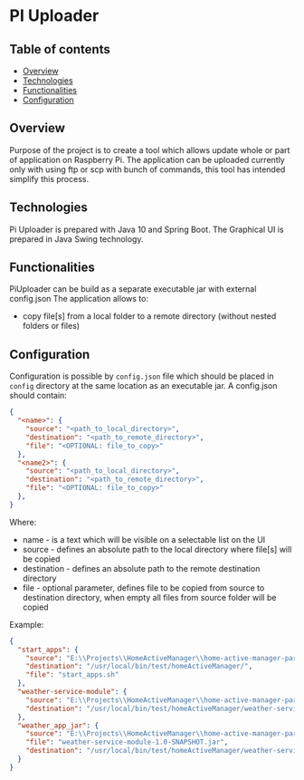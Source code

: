 # PI Uploader

## Table of contents
* [Overview](#overview)
* [Technologies](#technologies)
* [Functionalities](#functionalities)
* [Configuration](#configuration)

## Overview
Purpose of the project is to create a tool which allows update whole or part of application on Raspberry Pi.
The application can be uploaded currently only with using ftp or scp with bunch of commands, this tool has intended 
simplify this process.

## Technologies
Pi Uploader is prepared with Java 10 and Spring Boot. The Graphical UI is prepared in Java Swing technology.

## Functionalities
PiUploader can be build as a separate executable jar with external config.json
The application allows to:
* copy file[s] from a local folder to a remote directory (without nested folders or files)

## Configuration
Configuration is possible by `config.json` file which should be placed in `config` directory at the same location as an executable jar.
A config.json should contain:
```json
{
  "<name>": {
    "source": "<path_to_local_directory>",
    "destination": "<path_to_remote_directory>",
    "file": "<OPTIONAL: file_to_copy>"
  },
  "<name2>": {
    "source": "<path_to_local_directory>",
    "destination": "<path_to_remote_directory>",
    "file": "<OPTIONAL: file_to_copy>"
  },  
}
```
Where:
* name - is a text which will be visible on a selectable list on the UI
* source - defines an absolute path to the local directory where file[s] will be copied
* destination - defines an absolute path to the remote destination directory
* file - optional parameter, defines file to be copied from source to destination directory, when empty all files 
  from source folder will be copied

Example:
```json
{
  "start_apps": {
    "source": "E:\\Projects\\HomeActiveManager\\home-active-manager-parent\\release\\",
    "destination": "/usr/local/bin/test/homeActiveManager/",
    "file": "start_apps.sh"
  },
  "weather-service-module": {
    "source": "E:\\Projects\\HomeActiveManager\\home-active-manager-parent\\release\\weather-service-module\\",
    "destination": "/usr/local/bin/test/homeActiveManager/weather-service-module/"
  },
  "weather_app_jar": {
    "source": "E:\\Projects\\HomeActiveManager\\home-active-manager-parent\\release\\weather-service-module\\",
    "file": "weather-service-module-1.0-SNAPSHOT.jar",
    "destination": "/usr/local/bin/test/homeActiveManager/weather-service-module/"
  }
}
```